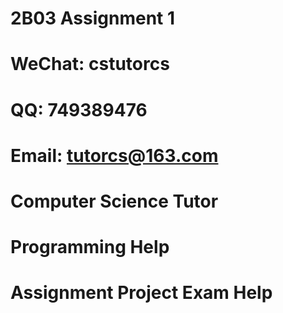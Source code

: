 # 2B03 Assignment 1
# WeChat: cstutorcs

# QQ: 749389476

# Email: tutorcs@163.com

# Computer Science Tutor

# Programming Help

# Assignment Project Exam Help
